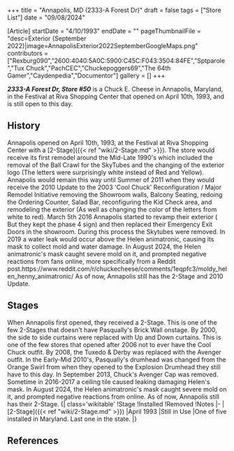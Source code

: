 +++
title = "Annapolis, MD (2333-A Forest Dr)"
draft = false
tags = ["Store List"]
date = "09/08/2024"

[Article]
startDate = "4/10/1993"
endDate = ""
pageThumbnailFile = "desc=Exterior (September 2022)|image=AnnapolisExterior2022SeptemberGoogleMaps.png"
contributors = ["Rexburg090","2600:4040:5A0C:5900:C45C:F043:3504:84FE","Sptparole","Tux Chuck","PachCEC","Chuckepoggers69","The 64th Gamer","Caydenpedia","Documentor"]
gallery = []
+++


<b><i>2333-A Forest Dr, Store #50</b></i> is a Chuck E. Cheese in Annapolis, Maryland, in the Festival at Riva Shopping Center that opened on April 10th, 1993, and is still open to this day.

<h2>History</h2>
Annapolis opened on April 10th, 1993, at the Festival at Riva Shopping Center with a [2-Stage]({{< ref "wiki/2-Stage.md" >}}). The store would receive its first remodel around the Mid-Late 1990's which included the removal of the Ball Crawl for the SkyTubes and the changing of the exterior logo (The letters were surprisingly white instead of Red and Yellow). Annapolis would remain this way until Summer of 2011 when they would receive the 2010 Update to the 2003 'Cool Chuck' Reconfiguration / Major Remodel Initiative removing the Showroom walls, Balcony Seating, redoing the Ordering Counter, Salad Bar, reconfiguring the Kid Check area, and remodeling the exterior (As well as changing the color of the letters from white to red). March 5th 2016 Annapolis started to revamp their exterior ( But they kept the phase 4 sign) and then replaced their Emergency Exit Doors in the showroom. During this process the Skytubes were removed. In 2019 a water leak would occur above the Helen animatronic, causing its mask to collect mold and water damage. In August 2024, the Helen animatronic's mask caught severe mold on it, and prompted negative reactions from fans online, more specifically from a Reddit post.<ref name=':0'>https://www.reddit.com/r/chuckecheese/comments/1eqpfc3/moldy_helen_henny_animatronic/</ref> As of now, Annapolis still has the 2-Stage and 2010 Update.     

<h2> Stages </h2>
When Annapolis first opened, they received a 2-Stage. This is one of the few 2-Stages that doesn't have Pasqually's Brick Wall onstage. By 2000, the side to side curtains were replaced with Up and Down curtains. This is one of the few stores that opened after 2006 not to ever have the Cool Chuck outfit. By 2008, the Tuxedo & Derby was replaced with the Avenger outfit. In the Early-Mid 2010's, Pasqually's drumhead was changed from the Orange Swirl from when they opened to the Explosion Drumhead they still have to this day. In September 2013, Chuck's Avenger Cap was removed. Sometime in 2016-2017 a ceiling tile caused leaking damaging Helen's mask. In August 2024, the Helen animatronic's mask caught severe mold on it, and prompted negative reactions from online.<ref name=':0' /> As of now, Annapolis still has their 2-Stage.
{| class='wikitable'
!Stage
!Installed
!Removed
!Notes
|-
|[2-Stage]({{< ref "wiki/2-Stage.md" >}})
|April 1993
|Still in Use
|One of five installed in Maryland. Last one in the state.
|}




<h2> References </h2>
